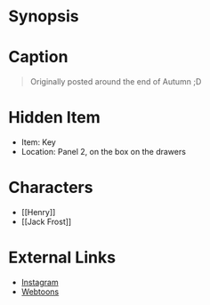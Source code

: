 # Synopsis


# Caption
> Originally posted around the end of Autumn ;D

# Hidden Item
* Item: Key
* Location: <spoiler>Panel 2, on the box on the drawers</spoiler>

# Characters
* [[Henry]]
* [[Jack Frost]]

# External Links
* [Instagram](https://www.instagram.com/p/B43pxw2DMrN/)
* [Webtoons](https://www.webtoons.com/en/challenge/twistwood-tales/18-henry-/viewer?title_no=344740&episode_no=20)